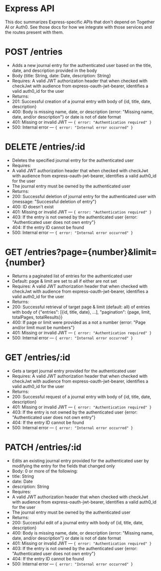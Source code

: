 # Express API

This doc summarizes Express-specific APIs that don't depend on Together AI or Auth0. See those docs for how we integrate with those services and the routes present with them.

# POST /entries
* Adds a new journal entry for the authenticated user based on the title, date, and description provided in the body
* Body {title: String, date: Date, description: String}
* Requires: A valid JWT authorization header that when checked with checkJwt with audience from express-oauth-jwt-bearer, identifies a valid auth0_id for the user
* Returns:
 * 201: Successful creation of a journal entry with body of {id, title, date, description}
 * 400: Body is missing name, date, or description {error: "Missing name, date, and/or description"} or date is not of date format
 * 401: Missing or invalid JWT — `{ error: "Authentication required" }`
 * 500: Internal error — `{ error: "Internal error occurred" }`

 # DELETE /entries/:id
 * Deletes the specified journal entry for the authenticated user
* Requires: 
 * A valid JWT authorization header that when checked with checkJwt with audience from express-oauth-jwt-bearer, identifies a valid auth0_id for the user
 * The journal entry must be owned by the authenticated user
* Returns:
 * 200: Successful deletion of journal entry for the authenticated user with {message: "Successful deletion of entry"}
 * 400: ID doesn't exist
 * 401: Missing or invalid JWT — `{ error: "Authentication required" }`
 * 403: If the entry is not owned by the authenticated user {error: "Authenticated user does not own entry"}
 * 404: If the entry ID cannot be found
 * 500: Internal error — `{ error: "Internal error occurred" }`

# GET /entries?page={number}&limit={number}
* Returns a paginated list of entries for the authenticated user
* Default: page & limit are set to all if either are not set
* Requires: A valid JWT authorization header that when checked with checkJwt with audience from express-oauth-jwt-bearer, identifies a valid auth0_id for the user
* Returns:
 * 200: Successful retrieval of target page & limit (default: all) of entries with body of {"entries": [{id, title, date}, ...], "pagination": {page, limit, totalPages, totalResults}}
 * 400: If page or limit were provided as a not a number {error: "Page and/or limit must be numbers"}
 * 401: Missing or invalid JWT — `{ error: "Authentication required" }`
 * 500: Internal error — `{ error: "Internal error occurred" }`

# GET /entries/:id
* Gets a target journal entry provided for the authenticated user
* Requires: A valid JWT authorization header that when checked with checkJwt with audience from express-oauth-jwt-bearer, identifies a valid auth0_id for the user
* Returns:
 * 200: Successful request of a journal entry with body of {id, title, date, description}
 * 401: Missing or invalid JWT — `{ error: "Authentication required" }`
 * 403: If the entry is not owned by the authenticated user {error: "Authenticated user does not own entry"}
 * 404: If the entry ID cannot be found
 * 500: Internal error — `{ error: "Internal error occurred" }`

# PATCH /entries/:id
* Edits an existing journal entry provided for the authenticated user by modifying the entry for the fields that changed only
* Body: 0 or more of the following:
 * title: String
 * date: Date
 * description: String
* Requires: 
 * A valid JWT authorization header that when checked with checkJwt with audience from express-oauth-jwt-bearer, identifies a valid auth0_id for the user
 * The journal entry must be owned by the authenticated user
* Returns:
 * 200: Successful edit of a journal entry with body of {id, title, date, description}
 * 400: Body is missing name, date, or description {error: "Missing name, date, and/or description"} or date is not of date format
 * 401: Missing or invalid JWT — `{ error: "Authentication required" }`
 * 403: If the entry is not owned by the authenticated user {error: "Authenticated user does not own entry"}
 * 404: If the entry ID cannot be found
 * 500: Internal error — `{ error: "Internal error occurred" }`
